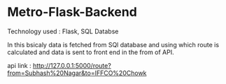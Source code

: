 # Metro-Flask-Backend

Technology used : Flask, SQL Databse

In this bsicaly data is fetched from SQl database and using which route is calculated and data is sent to front end in the from of API.

api link : http://127.0.0.1:5000/route?from=Subhash%20Nagar&to=IFFCO%20Chowk
